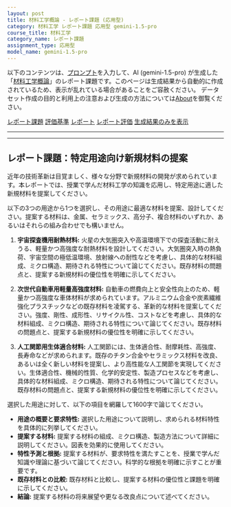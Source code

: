 ```yaml
---
layout: post
title: 材料工学概論 - レポート課題 (応用型)
category: 材料工学 レポート課題 応用型 gemini-1.5-pro
course_title: 材料工学
category_name: レポート課題
assignment_type: 応用型
model_name: gemini-1.5-pro
---
```


以下のコンテンツは、[プロンプト](https://github.com/takedatoshiyuki/synthetic_assignments/tree/main/generated/材料工学/gemini-1.5-pro/prompt_レポート課題-応用型.md)を入力して、AI (gemini-1.5-pro) が生成した「[材料工学概論](/contents/材料工学/)」のレポート課題です。このページは生成結果から自動的に作成されているため、表示が乱れている場合があることをご容赦ください。
データセット作成の目的と利用上の注意および生成の方法については[About](/About)を御覧ください。

[レポート課題](../レポート課題-応用型)
[評価基準](../評価基準-応用型)
[レポート](../レポート-応用型)
[レポート評価](../レポート評価-応用型)
[生成結果のみを表示](https://github.com/takedatoshiyuki/synthetic_assignments/tree/main/generated/材料工学/gemini-1.5-pro/レポート課題-応用型.md)
  

***
***
  
## レポート課題：特定用途向け新規材料の提案

近年の技術革新は目覚ましく、様々な分野で新規材料の開発が求められています。本レポートでは、授業で学んだ材料工学の知識を応用し、特定用途に適した新規材料を提案してください。

以下の3つの用途から1つを選択し、その用途に最適な材料を提案、設計してください。提案する材料は、金属、セラミックス、高分子、複合材料のいずれか、あるいはそれらの組み合わせでも構いません。

1. **宇宙探査機用耐熱材料:** 火星の大気圏突入や高温環境下での探査活動に耐えうる、軽量かつ高強度な耐熱材料を設計してください。大気圏突入時の熱負荷、宇宙空間の極低温環境、放射線への耐性などを考慮し、具体的な材料組成、ミクロ構造、期待される特性について論じてください。既存材料の問題点と、提案する新規材料の優位性を明確に示してください。

2. **次世代自動車用軽量高強度材料:** 自動車の燃費向上と安全性向上のため、軽量かつ高強度な車体材料が求められています。アルミニウム合金や炭素繊維強化プラスチックなどの既存材料を凌駕する、革新的な材料を提案してください。強度、剛性、成形性、リサイクル性、コストなどを考慮し、具体的な材料組成、ミクロ構造、期待される特性について論じてください。既存材料の問題点と、提案する新規材料の優位性を明確に示してください。

3. **人工関節用生体適合材料:** 人工関節には、生体適合性、耐摩耗性、高強度、長寿命などが求められます。既存のチタン合金やセラミックス材料を改良、あるいは全く新しい材料を提案し、より高性能な人工関節を実現してください。生体適合性、機械的性質、化学的安定性、製造プロセスなどを考慮し、具体的な材料組成、ミクロ構造、期待される特性について論じてください。既存材料の問題点と、提案する新規材料の優位性を明確に示してください。


選択した用途に対して、以下の項目を網羅して1600字で論じてください。

* **用途の概要と要求特性:** 選択した用途について説明し、求められる材料特性を具体的に列挙してください。
* **提案する材料:** 提案する材料の組成、ミクロ構造、製造方法について詳細に説明してください。図表を効果的に使用してください。
* **特性予測と根拠:** 提案する材料が、要求特性を満たすことを、授業で学んだ知識や理論に基づいて論じてください。科学的な根拠を明確に示すことが重要です。
* **既存材料との比較:** 既存材料と比較し、提案する材料の優位性と課題を明確に示してください。
* **結論:** 提案する材料の将来展望や更なる改良点について述べてください。
